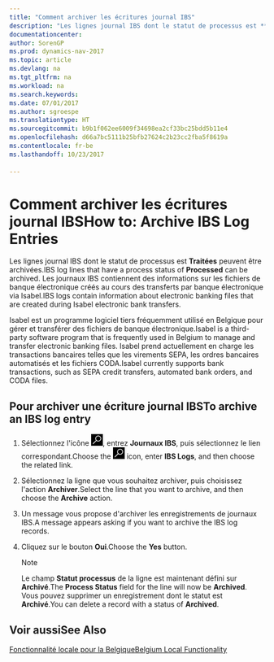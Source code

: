 ```yaml
---
title: "Comment archiver les écritures journal IBS"
description: "Les lignes journal IBS dont le statut de processus est **Traitées** peuvent être archivées. Les journaux IBS contiennent des informations sur les fichiers de banque électronique créés au cours des transferts par banque électronique via Isabel."
documentationcenter: 
author: SorenGP
ms.prod: dynamics-nav-2017
ms.topic: article
ms.devlang: na
ms.tgt_pltfrm: na
ms.workload: na
ms.search.keywords: 
ms.date: 07/01/2017
ms.author: sgroespe
ms.translationtype: HT
ms.sourcegitcommit: b9b1f062ee6009f34698ea2cf33bc25bdd5b11e4
ms.openlocfilehash: d66a7bc5111b25bfb27624c2b23cc2fba5f8619a
ms.contentlocale: fr-be
ms.lasthandoff: 10/23/2017

---
```

# <a name="how-to-archive-ibs-log-entries"></a><span data-ttu-id="e7857-104">Comment archiver les écritures journal IBS</span><span class="sxs-lookup"><span data-stu-id="e7857-104">How to: Archive IBS Log Entries</span></span>
<span data-ttu-id="e7857-105">Les lignes journal IBS dont le statut de processus est **Traitées** peuvent être archivées.</span><span class="sxs-lookup"><span data-stu-id="e7857-105">IBS log lines that have a process status of **Processed** can be archived.</span></span> <span data-ttu-id="e7857-106">Les journaux IBS contiennent des informations sur les fichiers de banque électronique créés au cours des transferts par banque électronique via Isabel.</span><span class="sxs-lookup"><span data-stu-id="e7857-106">IBS logs contain information about electronic banking files that are created during Isabel electronic bank transfers.</span></span>  

<span data-ttu-id="e7857-107">Isabel est un programme logiciel tiers fréquemment utilisé en Belgique pour gérer et transférer des fichiers de banque électronique.</span><span class="sxs-lookup"><span data-stu-id="e7857-107">Isabel is a third-party software program that is frequently used in Belgium to manage and transfer electronic banking files.</span></span> <span data-ttu-id="e7857-108">Isabel prend actuellement en charge les transactions bancaires telles que les virements SEPA, les ordres bancaires automatisés et les fichiers CODA.</span><span class="sxs-lookup"><span data-stu-id="e7857-108">Isabel currently supports bank transactions, such as SEPA credit transfers, automated bank orders, and CODA files.</span></span>  

## <a name="to-archive-an-ibs-log-entry"></a><span data-ttu-id="e7857-109">Pour archiver une écriture journal IBS</span><span class="sxs-lookup"><span data-stu-id="e7857-109">To archive an IBS log entry</span></span>  

1.  <span data-ttu-id="e7857-110">Sélectionnez l'icône ![Rechercher une page ou un état](../../media/ui-search/search_small.png "icône Rechercher une page ou un état"), entrez **Journaux IBS**, puis sélectionnez le lien correspondant.</span><span class="sxs-lookup"><span data-stu-id="e7857-110">Choose the ![Search for Page or Report](../../media/ui-search/search_small.png "Search for Page or Report icon") icon, enter **IBS Logs**, and then choose the related link.</span></span>  
2.  <span data-ttu-id="e7857-111">Sélectionnez la ligne que vous souhaitez archiver, puis choisissez l'action **Archiver**.</span><span class="sxs-lookup"><span data-stu-id="e7857-111">Select the line that you want to archive, and then choose the **Archive** action.</span></span>  
3.  <span data-ttu-id="e7857-112">Un message vous propose d'archiver les enregistrements de journaux IBS.</span><span class="sxs-lookup"><span data-stu-id="e7857-112">A message appears asking if you want to archive the IBS log records.</span></span>  
4.  <span data-ttu-id="e7857-113">Cliquez sur le bouton **Oui**.</span><span class="sxs-lookup"><span data-stu-id="e7857-113">Choose the **Yes** button.</span></span>  

    > [!NOTE]  
    >  <span data-ttu-id="e7857-114">Le champ **Statut processus** de la ligne est maintenant défini sur **Archivé**.</span><span class="sxs-lookup"><span data-stu-id="e7857-114">The **Process Status** field for the line will now be **Archived**.</span></span> <span data-ttu-id="e7857-115">Vous pouvez supprimer un enregistrement dont le statut est **Archivé**.</span><span class="sxs-lookup"><span data-stu-id="e7857-115">You can delete a record with a status of **Archived**.</span></span>  

## <a name="see-also"></a><span data-ttu-id="e7857-116">Voir aussi</span><span class="sxs-lookup"><span data-stu-id="e7857-116">See Also</span></span>  
[<span data-ttu-id="e7857-117">Fonctionnalité locale pour la Belgique</span><span class="sxs-lookup"><span data-stu-id="e7857-117">Belgium Local Functionality</span></span>](belgium-local-functionality.md)

